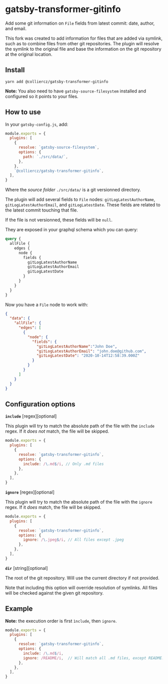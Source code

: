 # gatsby-transformer-gitinfo

Add some git information on `File` fields from latest commit: date, author, and email.

This fork was created to add information for files that are added via symlink,
such as to combine files from other git repositories.
The plugin will resolve the symlink to the original file
and base the information on the git repository at the original location.

## Install

`yarn add @colliercz/gatsby-transformer-gitinfo`

**Note:** You also need to have `gatsby-source-filesystem` installed
and configured so it points to your files.

## How to use

In your `gatsby-config.js`, add:

```javascript
module.exports = {
  plugins: [
    {
      resolve: `gatsby-source-filesystem`,
      options: {
        path: `./src/data/`,
      },
    },
    `@colliercz/gatsby-transformer-gitinfo`,
  ],
}
```

Where the _source folder_ `./src/data/` is a git versionned directory.

The plugin will add several fields to `File` nodes:
`gitLogLatestAuthorName`, `gitLogLatestAuthorEmail`, and `gitLogLatestDate`.
These fields are related to the latest commit touching that file.

If the file is not versionned, these fields will be `null`.

They are exposed in your graphql schema which you can query:

```graphql
query {
  allFile {
    edges {
      node {
        fields {
          gitLogLatestAuthorName
          gitLogLatestAuthorEmail
          gitLogLatestDate
        }
      }
    }
  }
}
```

Now you have a `File` node to work with:

```json
{
  "data": {
    "allFile": {
      "edges": [
        {
          "node": {
            "fields": {
              "gitLogLatestAuthorName":"John Doe",
              "gitLogLatestAuthorEmail": "john.doe@github.com",
              "gitLogLatestDate": "2020-10-14T12:58:39.000Z"
            }
          }
        }
      ]
    }
  }
}
```

## Configuration options

**`include`** [regex][optional]

This plugin will try to match the absolute path of the file with the `include` regex.
If it *does not* match, the file will be skipped.

```javascript
module.exports = {
  plugins: [
    {
      resolve: `gatsby-transformer-gitinfo`,
      options: {
        include: /\.md$/i, // Only .md files
      },
    },
  ],
}
```


**`ignore`** [regex][optional]

This plugin will try to match the absolute path of the file with the `ignore` regex.
If it *does* match, the file will be skipped.

```javascript
module.exports = {
  plugins: [
    {
      resolve: `gatsby-transformer-gitinfo`,
      options: {
        ignore: /\.jpeg$/i, // All files except .jpeg
      },
    },
  ],
}
```

**`dir`** [string][optional]

The root of the git repository.
Will use the current directory if not provided.

Note that including this option will override resolution of symlinks.
All files will be checked against the given git repository.

## Example

**Note:** the execution order is first `ìnclude`, then `ignore`.

```javascript
module.exports = {
  plugins: [
    {
      resolve: `gatsby-transformer-gitinfo`,
      options: {
        include: /\.md$/i,
        ignore: /README/i,  // Will match all .md files, except README.md
      },
    },
  ],
}
```
